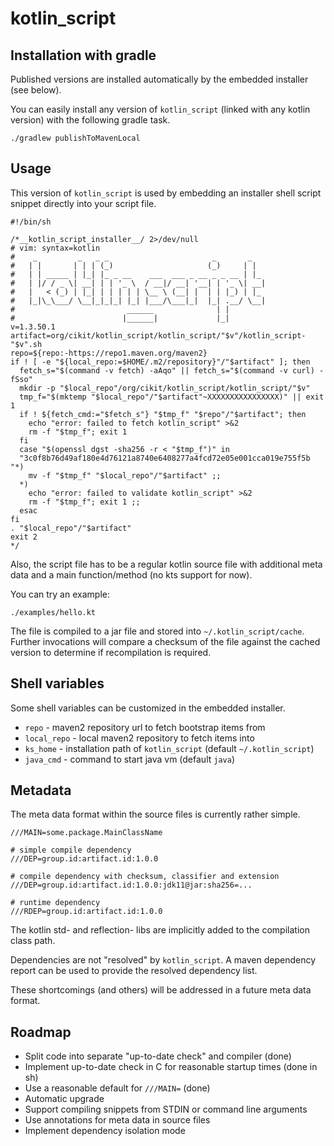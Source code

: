 # kotlin_script


## Installation with gradle

Published versions are installed automatically by the embedded installer
 (see below).
 
You can easily install any version of `kotlin_script` (linked with any 
 kotlin version) with the following gradle task.
 
```
./gradlew publishToMavenLocal
```


## Usage

This version of `kotlin_script` is used by embedding
 an installer shell script snippet directly into your script file. 

```Sh
#!/bin/sh

/*__kotlin_script_installer__/ 2>/dev/null
# vim: syntax=kotlin
#    _         _   _ _                       _       _
#   | |       | | | (_)                     (_)     | |
#   | | _____ | |_| |_ _ __    ___  ___ _ __ _ _ __ | |_
#   | |/ / _ \| __| | | '_ \  / __|/ __| '__| | '_ \| __|
#   |   < (_) | |_| | | | | | \__ \ (__| |  | | |_) | |_
#   |_|\_\___/ \__|_|_|_| |_| |___/\___|_|  |_| .__/ \__|
#                         ______              | |
#                        |______|             |_|
v=1.3.50.1
artifact=org/cikit/kotlin_script/kotlin_script/"$v"/kotlin_script-"$v".sh
repo=${repo:-https://repo1.maven.org/maven2}
if ! [ -e "${local_repo:=$HOME/.m2/repository}"/"$artifact" ]; then
  fetch_s="$(command -v fetch) -aAqo" || fetch_s="$(command -v curl) -fSso"
  mkdir -p "$local_repo"/org/cikit/kotlin_script/kotlin_script/"$v"
  tmp_f="$(mktemp "$local_repo"/"$artifact"~XXXXXXXXXXXXXXXX)" || exit 1
  if ! ${fetch_cmd:="$fetch_s"} "$tmp_f" "$repo"/"$artifact"; then
    echo "error: failed to fetch kotlin_script" >&2
    rm -f "$tmp_f"; exit 1
  fi
  case "$(openssl dgst -sha256 -r < "$tmp_f")" in
  "3c0f8b76d49af180e4d76121a8740e6408277a4fcd72e05e001cca019e755f5b "*)
    mv -f "$tmp_f" "$local_repo"/"$artifact" ;;
  *)
    echo "error: failed to validate kotlin_script" >&2
    rm -f "$tmp_f"; exit 1 ;;
  esac
fi
. "$local_repo"/"$artifact"
exit 2
*/
```

Also, the script file has to be a regular kotlin source file with
additional meta data and a main function/method (no kts support for now).

You can try an example:

```
./examples/hello.kt
```

The file is compiled to a jar file and stored into `~/.kotlin_script/cache`. 
Further invocations will compare a checksum of the file against the cached 
version to determine if recompilation is required.


## Shell variables

Some shell variables can be customized in the embedded installer.

* `repo` - maven2 repository url to fetch bootstrap items from
* `local_repo` - local maven2 repository to fetch items into
* `ks_home` - installation path of `kotlin_script` (default `~/.kotlin_script`)
* `java_cmd` - command to start java vm (default `java`)


## Metadata

The meta data format within the source files is currently rather simple. 

```
///MAIN=some.package.MainClassName

# simple compile dependency
///DEP=group.id:artifact.id:1.0.0

# compile dependency with checksum, classifier and extension
///DEP=group.id:artifact.id:1.0.0:jdk11@jar:sha256=...

# runtime dependency
///RDEP=group.id:artifact.id:1.0.0
```

The kotlin std- and reflection- libs are implicitly added to the compilation
class path.

Dependencies are not "resolved" by `kotlin_script`. A maven dependency report 
can be used to provide the resolved dependency list.

These shortcomings (and others) will be addressed in a future meta data
format. 


## Roadmap

* Split code into separate "up-to-date check" and compiler (done)
* Implement up-to-date check in C for reasonable startup times (done in sh)
* Use a reasonable default for `///MAIN=` (done)
* Automatic upgrade
* Support compiling snippets from STDIN or command line arguments
* Use annotations for meta data in source files
* Implement dependency isolation mode
